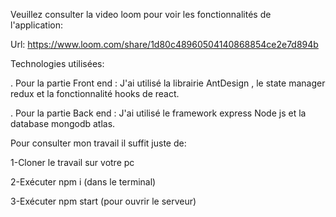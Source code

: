 
Veuillez consulter la video loom pour voir les fonctionnalités de l'application: 

 Url: https://www.loom.com/share/1d80c48960504140868854ce2e7d894b

Technologies utilisées:

 . Pour la partie Front end :  J'ai utilisé  la librairie AntDesign , le state manager redux et la fonctionnalité hooks de react.
 
 . Pour la partie Back end  : J'ai utilisé le framework express Node js et la database mongodb atlas.
 
 Pour consulter mon travail il suffit juste de:

1-Cloner le travail sur votre pc

2-Exécuter npm i (dans le terminal)

3-Exécuter npm start (pour ouvrir le serveur)

